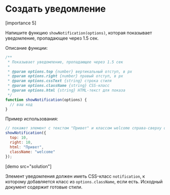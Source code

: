 # Создать уведомление

[importance 5]

Напишите функцию `showNotification(options)`, которая показывает уведомление, пропадающее через 1.5 сек. 

Описание функции:

```js
/**
 * Показывает уведомление, пропадающее через 1.5 сек
 * 
 * @param options.top {number} вертикальный отступ, в px
 * @param options.right {number} правый отступ, в px
 * @param options.cssText {string} строка стиля
 * @param options.className {string} CSS-класс 
 * @param options.html {string} HTML-текст для показа
 */
function showNotification(options) { 
  // ваш код
}
```

Пример использования:

```js
// покажет элемент с текстом "Привет" и классом welcome справа-сверху окна
showNotification({
  top: 10,
  right: 10,
  html: "Привет",
  className: "welcome"
});
```

[demo src="solution"]

Элемент уведомления должен иметь CSS-класс `notification`, к которому добавляется класс из `options.className`, если есть. Исходный документ содержит готовые стили.



